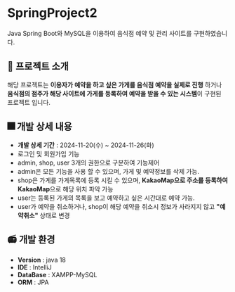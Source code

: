 # SpringProject2
Java Spring Boot와 MySQL을 이용하여 음식점 예약 및 관리 사이트를 구현하였습니다.
## 🎑 프로젝트 소개
해당 프로젝트는 **이용자가 예약을 하고 싶은 가게를 음식점 예약을 실제로 진행** 하거나 **음식점의 점주가 해당 사이트에 가게를 등록하여 예약을 받을 수 있는 시스템**이 구현된 프로젝트 입니다.

## 🎆 개발 상세 내용
- **개발 상세 기간** : 2024-11-20(수) ~ 2024-11-26(화)
- 로그인 및 회원가입 기능
- admin, shop, user 3개의 권한으로 구분하여 기능제어
- admin은 모든 기능을 사용 할 수 있으며, 가게 및 예약정보를 삭제 가능.
- shop은 가게를 가게목록에 등록 시킬 수 있으며, **KakaoMap으로 주소를 등록하여 KakaoMap**으로 해당 위치 파악 가능
- user는 등록된 가게의 목록을 보고 예약하고 싶은 시간대로 예약 가능.
- user가 예약을 취소하거나, shop이 해당 예약을 취소시 정보가 사라지지 않고 **"예약취소"** 상태로 변경

## 📻 개발 환경
- **Version** : java 18
- **IDE** : IntelliJ
- **DataBase** : XAMPP-MySQL
- **ORM** : JPA
